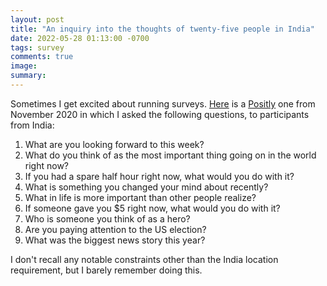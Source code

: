 ```yaml
---
layout: post
title: "An inquiry into the thoughts of twenty-five people in India"
date: 2022-05-28 01:13:00 -0700
tags: survey
comments: true
image:
summary:
---
```

Sometimes I get excited about running surveys. [Here](https://docs.google.com/spreadsheets/d/1UzZf_1j7BmaacE60Sl6YbSdMMldWr8REVTXJDIVKkws/edit?usp=sharing) is a [Positly](https://app.positly.com/) one from November 2020 in which I asked the following questions, to participants from India:

1. What are you looking forward to this week?
2. What do you think of as the most important thing going on in the world right now?
3. If you had a spare half hour right now, what would you do with it?
4. What is something you changed your mind about recently? 	
5. What in life is more important than other people realize?
6. If someone gave you $5 right now, what would you do with it?
7. Who is someone you think of as a hero?
8. Are you paying attention to the US election?
9. What was the biggest news story this year?

I don't recall any notable constraints other than the India location requirement, but I barely remember doing this.
